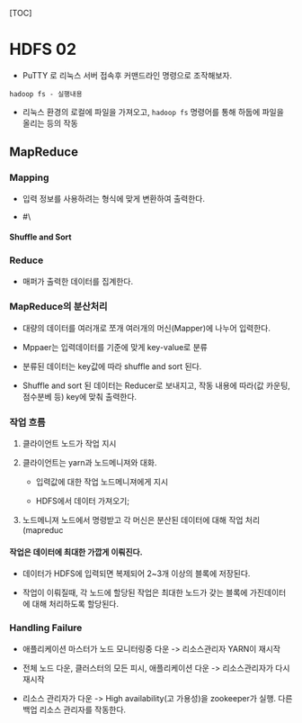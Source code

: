 [TOC]

# HDFS 02

- PuTTY 로 리눅스 서버 접속후 커맨드라인 명령으로 조작해보자.

```
hadoop fs - 실행내용
```

- 리눅스 환경의 로컬에 파일을 가져오고, `hadoop fs` 명령어를 통해 하둡에 파일을 올리는 등의 작동

## MapReduce

### Mapping

- 입력 정보를 사용하려는 형식에 맞게 변환하여 출력한다.

- #\

#### Shuffle and Sort

### Reduce

- 매퍼가 출력한 데이터를 집계한다.

### MapReduce의 분산처리

- 대량의 데이터를 여러개로 쪼개 여러개의 머신(Mapper)에 나누어 입력한다.

- Mppaer는 입력데이터를 기준에 맞게 key-value로 분류

- 분류된 데이터는 key값에 따라 shuffle and sort 된다.

- Shuffle and sort 된 데이터는 Reducer로 보내지고, 작동 내용에 따라(값 카운팅, 점수분베 등) key에 맞춰 출력한다.

### 작업 흐름

1. 클라이언트 노드가 작업 지시

2. 클라이언트는 yarn과 노드메니져와 대화.
   
   - 입력값에 대한 작업 노드메니져에게 지시
   
   - HDFS에서 데이터 가져오기;

3. 노드메니져 노드에서 명령받고 각 머신은 분산된 데이터에 대해 작업 처리(mapreduc

#### 작업은 데이터에 최대한 가깝게 이뤄진다.

- 데이터가 HDFS에 입력되면 복제되어 2~3개 이상의 블록에 저장된다.

- 작업이 이뤄질때, 각 노드에 할당된 작업은 최대한 노드가 갖는 블록에 가진데이터에 대해 처리하도록 할당된다.

### Handling Failure

- 애플리케이션 마스터가 노드 모니터링중 다운 -> 리소스관리자 YARN이 재시작

- 전체 노드 다운, 클러스터의 모든 피시, 애플리케이션 다운 -> 리소스관리자가 다시 재시작

- 리소스 관리자가 다운 -> High availability(고 가용성)을 zookeeper가 실행. 다른 백업 리소스 관리자를 작동한다.
